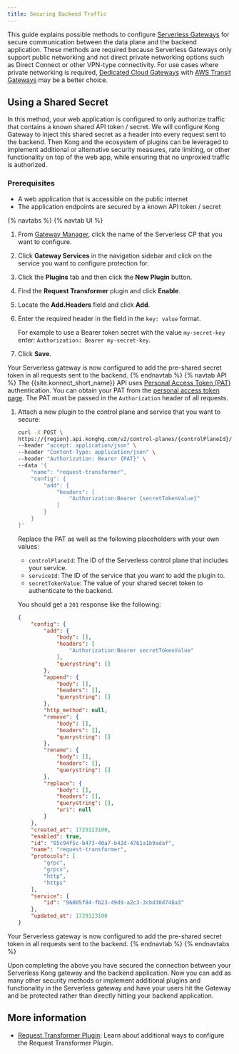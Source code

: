 ```yaml
---
title: Securing Backend Traffic
---
```


This guide explains possible methods to configure [Serverless Gateways](/konnect/gateway-manager/serverless-gateways/) for secure communication between the data plane and the backend application. These methods are required because Serverless Gateways only support public networking and not direct private networking options such as Direct Connect or other VPN-type connectivity. For use cases where private networking is required, [Dedicated Cloud Gateways](/konnect/gateway-manager/dedicated-cloud-gateways) with [AWS Transit Gateways](/konnect/gateway-manager/dedicated-cloud-gateways/transit-gateways/) may be a better choice.


## Using a Shared Secret

In this method, your web application is configured to only authorize traffic that contains a known shared API token / secret. We will configure Kong Gateway to inject this shared secret as a header into every request sent to the backend. Then Kong and the ecosystem of plugins can be leveraged to implement additional or alternative security measures, rate limiting, or other functionality on top of the web app, while ensuring that no unproxied traffic is authorized. 

### Prerequisites

* A web application that is accessible on the public internet
* The application endpoints are secured by a known API token / secret

{% navtabs %}
{% navtab UI %}
1. From [Gateway Manager](https://cloud.konghq.com/gateway-manager), click the name of the Serverless CP that you want to configure.

1. Click **Gateway Services** in the navigation sidebar and click on the service you want to configure protection for.

1. Click the **Plugins** tab and then click the **New Plugin** button.

1. Find the **Request Transformer** plugin and click **Enable**.

1. Locate the **Add.Headers** field and click **Add**.
	
1. Enter the required header in the field in the `key: value` format.

	For example to use a Bearer token secret with the value `my-secret-key` enter: `Authorization: Bearer my-secret-key`.

1. Click **Save**.

Your Serverless gateway is now configured to add the pre-shared secret token in all requests sent to the backend.
{% endnavtab %}
{% navtab API %}
The {{site.konnect_short_name}} API uses [Personal Access Token (PAT)](/konnect/api/#authentication) authentication. You can obtain your PAT from the [personal access token page](https://cloud.konghq.com/global/account/tokens). The PAT must be passed in the `Authorization` header of all requests.

1. Attach a new plugin to the control plane and service that you want to secure:
    ```bash
    curl -X POST \
	https://{region}.api.konghq.com/v2/control-planes/{controlPlaneId}/core-entities/services/{serviceId}/plugins \
    --header "accept: application/json" \
    --header "Content-Type: application/json" \
    --header "Authorization: Bearer {PAT}" \
    --data '{
		"name": "request-transformer",
		"config": {
			"add": {
				"headers": [
					"Authorization:Bearer {secretTokenValue}"
				]
			}
		}
    }'
    ```
	Replace the PAT as well as the following placeholders with your own values:
	* `controlPlaneId`: The ID of the Serverless control plane that includes your service.
	* `serviceId`: The ID of the service that you want to add the plugin to.
	* `secretTokenValue`: The value of your shared secret token to authenticate to the backend.

    You should get a `201` response like the following:

    ```json
    {
		"config": {
			"add": {
				"body": [],
				"headers": [
					"Authorization:Bearer secretTokenValue"
				],
				"querystring": []
			},
			"append": {
				"body": [],
				"headers": [],
				"querystring": []
			},
			"http_method": null,
			"remove": {
				"body": [],
				"headers": [],
				"querystring": []
			},
			"rename": {
				"body": [],
				"headers": [],
				"querystring": []
			},
			"replace": {
				"body": [],
				"headers": [],
				"querystring": [],
				"uri": null
			}
		},
		"created_at": 1729123100,
		"enabled": true,
		"id": "05c94f5c-b473-40a7-b42d-4761a1b9adaf",
		"name": "request-transformer",
		"protocols": [
			"grpc",
			"grpcs",
			"http",
			"https"
		],
		"service": {
			"id": "96005f84-fb23-49d9-a2c3-3cbd30d748a3"
		},
		"updated_at": 1729123100
	}
    ``` 

Your Serverless gateway is now configured to add the pre-shared secret token in all requests sent to the backend.
{% endnavtab %}
{% endnavtabs %}

Upon completing the above you have secured the connection between your Serverless Kong gateway and the backend application. Now you can add as many other security methods or implement additional plugins and functionality in the Serverless gateway and have your users hit the Gateway and be protected rather than directly hitting your backend application.

## More information

* [Request Transformer Plugin](/hub/kong-inc/request-transformer/how-to/basic-example/): Learn about additional ways to configure the Request Transformer Plugin.